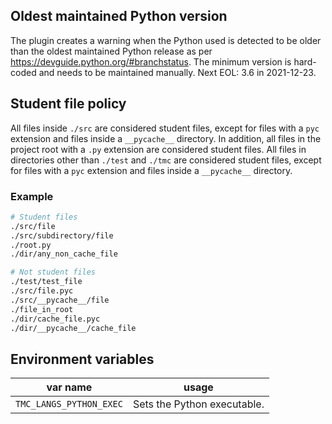 ## Oldest maintained Python version

The plugin creates a warning when the Python used is detected to be older than the oldest maintained Python release as per https://devguide.python.org/#branchstatus. The minimum version is hard-coded and needs to be maintained manually. Next EOL: 3.6 in 2021-12-23.

## Student file policy

All files inside `./src` are considered student files, except for files with a `pyc` extension and files inside a `__pycache__` directory. In addition, all files in the project root with a `.py` extension are considered student files. All files in directories other than `./test` and `./tmc` are considered student files, except for files with a `pyc` extension and files inside a `__pycache__` directory.

### Example

```bash
# Student files
./src/file
./src/subdirectory/file
./root.py
./dir/any_non_cache_file

# Not student files
./test/test_file
./src/file.pyc
./src/__pycache__/file
./file_in_root
./dir/cache_file.pyc
./dir/__pycache__/cache_file
```

## Environment variables

| var name                | usage                       |
| ----------------------- | --------------------------- |
| `TMC_LANGS_PYTHON_EXEC` | Sets the Python executable. |
